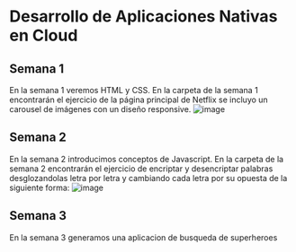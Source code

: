 # Desarrollo de Aplicaciones Nativas en Cloud

## Semana 1
En la semana 1 veremos HTML y CSS. En la carpeta de la semana 1 encontrarán el ejercicio de la página principal de Netflix se incluyo un carousel de imágenes con un diseño responsive.
![image](https://github.com/jonarosero/DANC-PRIMERBIMESTRE/assets/26930124/1a3c6a05-9036-41ae-b7dc-3c26833e25d7)

## Semana 2
En la semana 2 introducimos conceptos de Javascript. En la carpeta de la semana 2 encontrarán el ejercicio de encriptar y desencriptar palabras desglozandolas letra por letra y cambiando cada letra por su opuesta de la siguiente forma: 
![image](https://github.com/jonarosero/DANC-PRIMERBIMESTRE/assets/26930124/887a4526-efdd-48b1-81ae-8002f163e570)


## Semana 3
En la semana 3 generamos una aplicacion de busqueda de superheroes